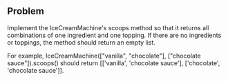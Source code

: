## Problem
Implement the IceCreamMachine's scoops method so that it returns all combinations of one ingredient and one topping. If there are no ingredients or toppings, the method should return an empty list.

For example, IceCreamMachine(["vanilla", "chocolate"], ["chocolate sauce"]).scoops() should return [['vanilla', 'chocolate sauce'], ['chocolate', 'chocolate sauce']].
